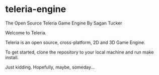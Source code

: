 # teleria-engine
The Open Source Teleria Game Engine
          By Sagan Tucker

Welcome to Teleria.

Teleria is an open source, cross-platform, 2D and 3D Game Engine.

To get started, clone the repository to your local machine and run make install.

Just kidding. Hopefully, maybe, someday...
